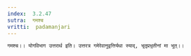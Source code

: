 ```yaml
---
index:  3.2.47
sutra:  गमश्च
vritti:  padamanjari
---
```


	गमश्च।। योगविभाग उत्तरार्थ इति। उत्तरत्र गमेरेवानुवृत्तिर्यथा स्याद्, भृतृ़प्रभृ़तीनां मा भूत्।।

